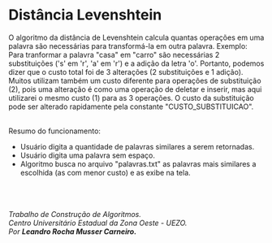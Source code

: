 <h1>Distância Levenshtein</h1>
O algoritmo da distância de Levenshtein calcula quantas operações em uma palavra são necessárias para transformá-la em outra palavra. Exemplo: Para tranformar a palavra "casa" em "carro" são necessárias 2 substituições ('s' em 'r', 'a' em 'r') e a adição da letra 'o'. Portanto, podemos dizer que o custo total foi de 3 alterações (2 substituições e 1 adição). Muitos utilizam também um custo diferente para operações de substituição (2), pois uma alteração é como uma operação de deletar e inserir, mas aqui utilizarei o mesmo custo (1) para as 3 operações. O custo da substituição pode ser alterado rapidamente pela constante "CUSTO_SUBSTITUICAO".

<br>Resumo do funcionamento:<br>
<ul>
	<li>Usuário digita a quantidade de palavras similares a serem retornadas.</li>
	<li>Usuário digita uma palavra sem espaço.</li>
	<li>Algoritmo busca no arquivo "palavras.txt" as palavras mais similares a escolhida (as com menor custo) e as exibe na tela.</li>
</ul>
<br><br><br>
<i>Trabalho de Construção de Algoritmos.</i><br>
<i>Centro Universitário Estadual da Zona Oeste - UEZO.</i><br>
<i>Por <b>Leandro Rocha Musser Carneiro<b>.</i>
